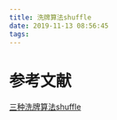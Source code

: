 ```yaml
---
title: 洗牌算法shuffle
date: 2019-11-13 08:56:45
tags:
---
```


# 参考文献
[三种洗牌算法shuffle](https://blog.csdn.net/qq_26399665/article/details/79831490)